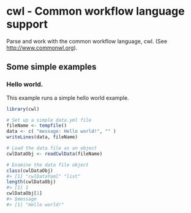 
<!-- README.md is generated from README.Rmd. Please edit that file -->
cwl - Common workflow language support
======================================

Parse and work with the common workflow language, cwl. (See <http://www.commonwl.org>).

Some simple examples
--------------------

### Hello world.

This example runs a simple hello world example.

``` r
library(cwl)

# Set up a simple data.yml file
fileName <- tempfile()
data <- c( "message: Hello world!", "" )
writeLines(data, fileName)

# Load the data file as an object
cwlDataObj <- readCwlData(fileName)

# Examine the data file object
class(cwlDataObj)
#> [1] "cwlDataYaml" "list"
length(cwlDataObj)
#> [1] 1
cwlDataObj[1]
#> $message
#> [1] "Hello world!"
```
